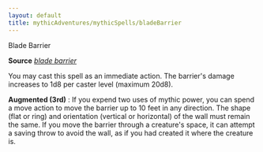 ```yaml
---
layout: default
title: mythicAdventures/mythicSpells/bladeBarrier
---
```

Blade Barrier

**Source** [_blade barrier_](spells/bladeBarrier#_blade-barrier)

You may cast this spell as an immediate action. The barrier's damage increases to 1d8 per caster level (maximum 20d8).

**Augmented (3rd)** : If you expend two uses of mythic power, you can spend a move action to move the barrier up to 10 feet in any direction. The shape (flat or ring) and orientation (vertical or horizontal) of the wall must remain the same. If you move the barrier through a creature's space, it can attempt a saving throw to avoid the wall, as if you had created it where the creature is.

